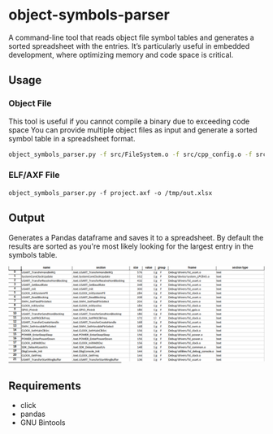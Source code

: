 # object-symbols-parser
A command-line tool that reads object file symbol tables and generates a sorted spreadsheet with the entries.
It’s particularly useful in embedded development, where optimizing memory and code space is critical.

## Usage
### Object File
This tool is useful if you cannot compile a binary due to exceeding code space
You can provide multiple object files as input and generate a sorted symbol table in a spreadsheet format.

```bash
object_symbols_parser.py -f src/FileSystem.o -f src/cpp_config.o -f src/main.o -o /tmp/out.xlsx
```

### ELF/AXF File
```{bash}
object_symbols_parser.py -f project.axf -o /tmp/out.xlsx
```

## Output
Generates a Pandas dataframe and saves it to a spreadsheet. By default the results are sorted as you're most likely looking for the largest entry in the symbols table.

![image](blinky_objects.png)

## Requirements
+ click
+ pandas
+ GNU Bintools
